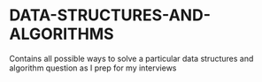 # DATA-STRUCTURES-AND-ALGORITHMS
Contains all possible ways to solve a particular data structures and algorithm question as I prep for my interviews
